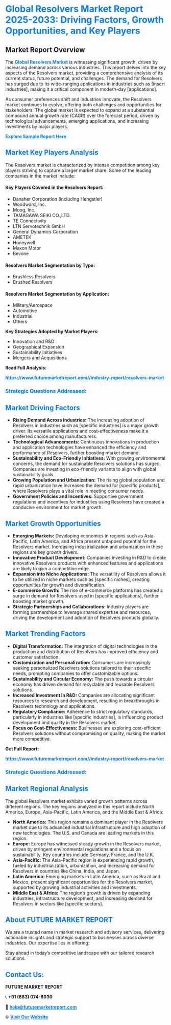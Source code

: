 <h1 style="color: #007BFF;">Global Resolvers Market Report 2025-2033: Driving Factors, Growth Opportunities, and Key Players</h1>

<section id="overview">
<h2>Market Report Overview</h2>
<p>The <a href="https://www.futuremarketreport.com//industry-report/resolvers-market" style="color: #007BFF; text-decoration: none;"><strong>Global Resolvers Market</strong></a> is witnessing significant growth, driven by increasing demand across various industries. This report delves into the key aspects of the Resolvers market, providing a comprehensive analysis of its current status, future potential, and challenges. The demand for Resolvers has surged due to its wide-ranging applications in industries such as [insert industries], making it a critical component in modern-day [applications].</p>
<p>As consumer preferences shift and industries innovate, the Resolvers market continues to evolve, offering both challenges and opportunities for stakeholders. The global market is expected to expand at a substantial compound annual growth rate (CAGR) over the forecast period, driven by technological advancements, emerging applications, and increasing investments by major players.</p>
</section>

<section id="overview">
<p><a href="https://www.futuremarketreport.com//request-sample/reportId=81530" style="color: #007BFF; text-decoration: none;"><strong>Explore Sample Report Here</strong></a></p>
</section>

<section id="key-players">
<h2 style="color: #007BFF;">Market Key Players Analysis</h2>
<p>The Resolvers market is characterized by intense competition among key players striving to capture a larger market share. Some of the leading companies in the market include:</p>
<h4>Key Players Covered in the Resolvers Report:</h4>
<ul><li>Danaher Corporation (including Hengstler)</li><li>Woodward, Inc.</li><li>Moog, Inc.</li><li>TAMAGAWA SEIKI CO.,LTD.</li><li>TE Connectivity</li><li>LTN Servotechnik GmbH</li><li>General Dynamics Corporation</li><li>AMETEK</li><li>Honeywell</li><li>Maxon Motor</li><li>Bevone</li></ul>
<h4>Resolvers Market Segmentation by Type:</h4>
<ul><li>Brushless Resolvers</li><li>Brushed Resolvers</li></ul>

<h4>Resolvers Market Segmentation by Application:</h4>
<ul><li>Military/Aerospace</li><li>Automotive</li><li>Industrial</li><li>Others</li></ul>
<p><strong>Key Strategies Adopted by Market Players:</strong></p>
<ul>
<li>Innovation and R&D</li>
<li>Geographical Expansion</li>
<li>Sustainability Initiatives</li>
<li>Mergers and Acquisitions</li>
</ul>
</section>

<section>
<p><strong>Read Full Analysis: </strong></p><a href="https://www.futuremarketreport.com//industry-report/resolvers-market" style="color: #007BFF; text-decoration: none;"><strong>https://www.futuremarketreport.com//industry-report/resolvers-market</strong></a>
<h3 style="color: #007BFF;">Strategic Questions Addressed:</h3>
</section>

<section id="driving-factors">
<h2 style="color: #007BFF;">Market Driving Factors</h2>
<ul>
<li><strong>Rising Demand Across Industries:</strong> The increasing adoption of Resolvers in industries such as [specific industries] is a major growth driver. Its versatile applications and cost-effectiveness make it a preferred choice among manufacturers.</li>
<li><strong>Technological Advancements:</strong> Continuous innovations in production and application technologies have enhanced the efficiency and performance of Resolvers, further boosting market demand.</li>
<li><strong>Sustainability and Eco-Friendly Initiatives:</strong> With growing environmental concerns, the demand for sustainable Resolvers solutions has surged. Companies are investing in eco-friendly variants to align with global sustainability goals.</li>
<li><strong>Growing Population and Urbanization:</strong> The rising global population and rapid urbanization have increased the demand for [specific products], where Resolvers plays a vital role in meeting consumer needs.</li>
<li><strong>Government Policies and Incentives:</strong> Supportive government regulations and incentives for industries using Resolvers have created a conducive environment for market growth.</li>
</ul>
</section>

<section id="growth-opportunities">
<h2 style="color: #007BFF;">Market Growth Opportunities</h2>
<ul>
<li><strong>Emerging Markets:</strong> Developing economies in regions such as Asia-Pacific, Latin America, and Africa present untapped potential for the Resolvers market. Increasing industrialization and urbanization in these regions are key growth drivers.</li>
<li><strong>Innovative Product Development:</strong> Companies investing in R&D to create innovative Resolvers products with enhanced features and applications are likely to gain a competitive edge.</li>
<li><strong>Expansion into Niche Applications:</strong> The versatility of Resolvers allows it to be utilized in niche markets such as [specific niches], creating opportunities for growth and diversification.</li>
<li><strong>E-commerce Growth:</strong> The rise of e-commerce platforms has created a surge in demand for Resolvers used in [specific applications], further boosting market growth.</li>
<li><strong>Strategic Partnerships and Collaborations:</strong> Industry players are forming partnerships to leverage shared expertise and resources, driving the development and adoption of Resolvers products globally.</li>
</ul>
</section>

<section id="trending-factors">
<h2 style="color: #007BFF;">Market Trending Factors</h2>
<ul>
<li><strong>Digital Transformation:</strong> The integration of digital technologies in the production and distribution of Resolvers has improved efficiency and customer satisfaction.</li>
<li><strong>Customization and Personalization:</strong> Consumers are increasingly seeking personalized Resolvers solutions tailored to their specific needs, prompting companies to offer customizable options.</li>
<li><strong>Sustainability and Circular Economy:</strong> The push towards a circular economy has driven demand for recyclable and reusable Resolvers solutions.</li>
<li><strong>Increased Investment in R&D:</strong> Companies are allocating significant resources to research and development, resulting in breakthroughs in Resolvers technology and applications.</li>
<li><strong>Regulatory Compliance:</strong> Adherence to strict regulatory standards, particularly in industries like [specific industries], is influencing product development and quality in the Resolvers market.</li>
<li><strong>Focus on Cost-Effectiveness:</strong> Businesses are exploring cost-efficient Resolvers solutions without compromising on quality, making the market more competitive.</li>
</ul>
</section>

<section>
<p><strong>Get Full Report: </strong></p><a href="https://www.futuremarketreport.com//industry-report/resolvers-market" style="color: #007BFF; text-decoration: none;"><strong>https://www.futuremarketreport.com//industry-report/resolvers-market</strong></a>
<h3 style="color: #007BFF;">Strategic Questions Addressed:</h3>
</section>


<section id="regional-analysis">
<h2 style="color: #007BFF;">Market Regional Analysis</h2>
<p>The global Resolvers market exhibits varied growth patterns across different regions. The key regions analyzed in this report include North America, Europe, Asia-Pacific, Latin America, and the Middle East & Africa:</p>
<ul>
<li><strong>North America:</strong> This region remains a dominant player in the Resolvers market due to its advanced industrial infrastructure and high adoption of new technologies. The U.S. and Canada are leading markets in this region.</li>
<li><strong>Europe:</strong> Europe has witnessed steady growth in the Resolvers market, driven by stringent environmental regulations and a focus on sustainability. Key countries include Germany, France, and the U.K.</li>
<li><strong>Asia-Pacific:</strong> The Asia-Pacific region is experiencing rapid growth, fueled by industrialization, urbanization, and increasing demand for Resolvers in countries like China, India, and Japan.</li>
<li><strong>Latin America:</strong> Emerging markets in Latin America, such as Brazil and Mexico, present significant opportunities for the Resolvers market, supported by growing industrial activities and investments.</li>
<li><strong>Middle East & Africa:</strong> The region’s growth is driven by expanding industries, infrastructure development, and increasing demand for Resolvers in sectors like [specific sectors].</li>
</ul>
</section>

<footer>
<h2 style="color: #007BFF;">About FUTURE MARKET REPORT</h2>
<p>We are a trusted name in market research and advisory services, delivering actionable insights and strategic support to businesses across diverse industries. Our expertise lies in offering:</p>

<p>Stay ahead in today’s competitive landscape with our tailored research solutions.</p>

<h2 style="color: #007BFF;">Contact Us:</h2>
<p><strong>FUTURE MARKET REPORT</strong></p>
<p>📞 <strong>+91 (883) 074-8030</strong></p>
<p>📧 <strong><a href="mailto:help@futuremarketreport.com" style="color: #007BFF;">help@futuremarketreport.com</a></strong></p>
<p>🌐 <strong><a href="https://www.futuremarketreport.com/" style="color: #007BFF;">Visit Our Website</a></strong></p>
</footer>